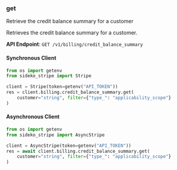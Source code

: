 
### get <a name="get"></a>
Retrieve the credit balance summary for a customer

<p>Retrieves the credit balance summary for a customer.</p>

**API Endpoint**: `GET /v1/billing/credit_balance_summary`

#### Synchronous Client

```python
from os import getenv
from sideko_stripe import Stripe

client = Stripe(token=getenv("API_TOKEN"))
res = client.billing.credit_balance_summary.get(
    customer="string", filter={"type_": "applicability_scope"}
)
```

#### Asynchronous Client

```python
from os import getenv
from sideko_stripe import AsyncStripe

client = AsyncStripe(token=getenv("API_TOKEN"))
res = await client.billing.credit_balance_summary.get(
    customer="string", filter={"type_": "applicability_scope"}
)
```
